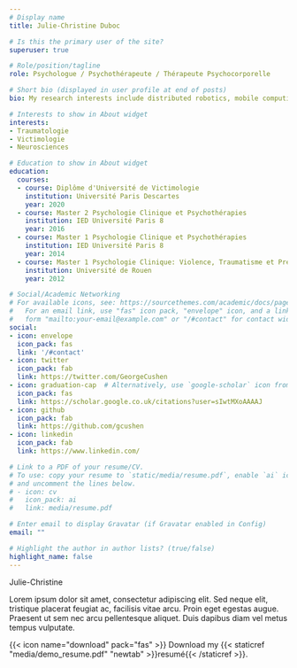 ```yaml
---
# Display name
title: Julie-Christine Duboc

# Is this the primary user of the site?
superuser: true

# Role/position/tagline
role: Psychologue / Psychothérapeute / Thérapeute Psychocorporelle

# Short bio (displayed in user profile at end of posts)
bio: My research interests include distributed robotics, mobile computing and programmable matter.

# Interests to show in About widget
interests:
- Traumatologie
- Victimologie
- Neurosciences

# Education to show in About widget
education:
  courses:
  - course: Diplôme d'Université de Victimologie
    institution: Université Paris Descartes
    year: 2020
  - course: Master 2 Psychologie Clinique et Psychothérapies
    institution: IED Université Paris 8
    year: 2016
  - course: Master 1 Psychologie Clinique et Psychothérapies
    institution: IED Université Paris 8
    year: 2014
  - course: Master 1 Psychologie Clinique: Violence, Traumatisme et Prévention
    institution: Université de Rouen
    year: 2012

# Social/Academic Networking
# For available icons, see: https://sourcethemes.com/academic/docs/page-builder/#icons
#   For an email link, use "fas" icon pack, "envelope" icon, and a link in the
#   form "mailto:your-email@example.com" or "/#contact" for contact widget.
social:
- icon: envelope
  icon_pack: fas
  link: '/#contact'
- icon: twitter
  icon_pack: fab
  link: https://twitter.com/GeorgeCushen
- icon: graduation-cap  # Alternatively, use `google-scholar` icon from `ai` icon pack
  icon_pack: fas
  link: https://scholar.google.co.uk/citations?user=sIwtMXoAAAAJ
- icon: github
  icon_pack: fab
  link: https://github.com/gcushen
- icon: linkedin
  icon_pack: fab
  link: https://www.linkedin.com/

# Link to a PDF of your resume/CV.
# To use: copy your resume to `static/media/resume.pdf`, enable `ai` icons in `params.toml`, 
# and uncomment the lines below.
# - icon: cv
#   icon_pack: ai
#   link: media/resume.pdf

# Enter email to display Gravatar (if Gravatar enabled in Config)
email: ""

# Highlight the author in author lists? (true/false)
highlight_name: false
---
```


Julie-Christine 

Lorem ipsum dolor sit amet, consectetur adipiscing elit. Sed neque elit, tristique placerat feugiat ac, facilisis vitae arcu. Proin eget egestas augue. Praesent ut sem nec arcu pellentesque aliquet. Duis dapibus diam vel metus tempus vulputate.

{{< icon name="download" pack="fas" >}} Download my {{< staticref "media/demo_resume.pdf" "newtab" >}}resumé{{< /staticref >}}.
